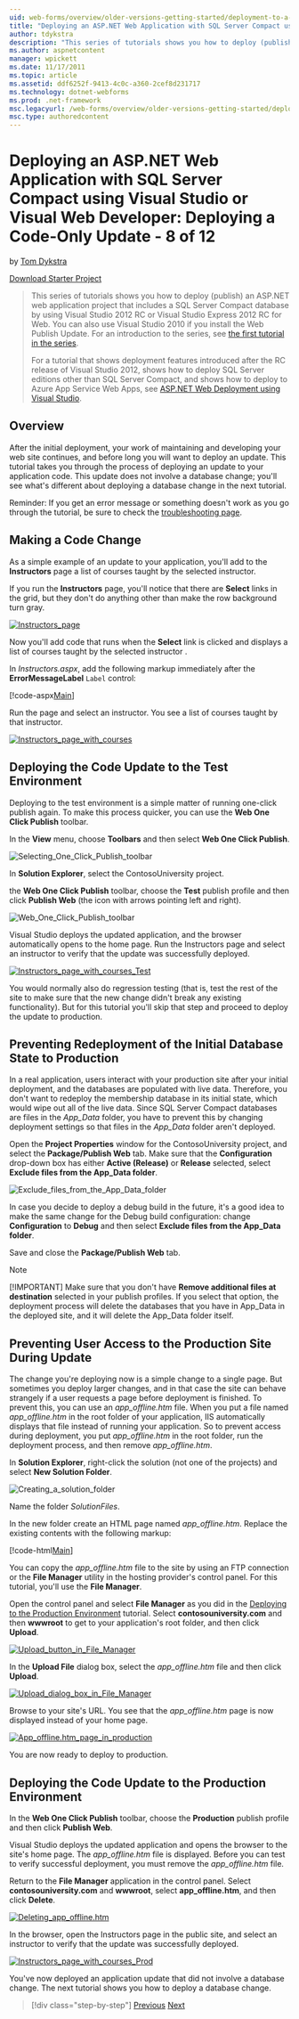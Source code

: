 ```yaml
---
uid: web-forms/overview/older-versions-getting-started/deployment-to-a-hosting-provider/deployment-to-a-hosting-provider-deploying-a-code-only-update-8-of-12
title: "Deploying an ASP.NET Web Application with SQL Server Compact using Visual Studio or Visual Web Developer: Deploying a Code-Only Update - 8 of 12 | Microsoft Docs"
author: tdykstra
description: "This series of tutorials shows you how to deploy (publish) an ASP.NET web application project that includes a SQL Server Compact database by using Visual Stu..."
ms.author: aspnetcontent
manager: wpickett
ms.date: 11/17/2011
ms.topic: article
ms.assetid: ddf6252f-9413-4c0c-a360-2cef8d231717
ms.technology: dotnet-webforms
ms.prod: .net-framework
msc.legacyurl: /web-forms/overview/older-versions-getting-started/deployment-to-a-hosting-provider/deployment-to-a-hosting-provider-deploying-a-code-only-update-8-of-12
msc.type: authoredcontent
---
```

Deploying an ASP.NET Web Application with SQL Server Compact using Visual Studio or Visual Web Developer: Deploying a Code-Only Update - 8 of 12
====================
by [Tom Dykstra](https://github.com/tdykstra)

[Download Starter Project](http://code.msdn.microsoft.com/Deploying-an-ASPNET-Web-4e31366b)

> This series of tutorials shows you how to deploy (publish) an ASP.NET web application project that includes a SQL Server Compact database by using Visual Studio 2012 RC or Visual Studio Express 2012 RC for Web. You can also use Visual Studio 2010 if you install the Web Publish Update. For an introduction to the series, see [the first tutorial in the series](deployment-to-a-hosting-provider-introduction-1-of-12.md).
> 
> For a tutorial that shows deployment features introduced after the RC release of Visual Studio 2012, shows how to deploy SQL Server editions other than SQL Server Compact, and shows how to deploy to Azure App Service Web Apps, see [ASP.NET Web Deployment using Visual Studio](../../deployment/visual-studio-web-deployment/introduction.md).


## Overview

After the initial deployment, your work of maintaining and developing your web site continues, and before long you will want to deploy an update. This tutorial takes you through the process of deploying an update to your application code. This update does not involve a database change; you'll see what's different about deploying a database change in the next tutorial.

Reminder: If you get an error message or something doesn't work as you go through the tutorial, be sure to check the [troubleshooting page](deployment-to-a-hosting-provider-creating-and-installing-deployment-packages-12-of-12.md).

## Making a Code Change

As a simple example of an update to your application, you'll add to the **Instructors** page a list of courses taught by the selected instructor.

If you run the **Instructors** page, you'll notice that there are **Select** links in the grid, but they don't do anything other than make the row background turn gray.

[![Instructors_page](deployment-to-a-hosting-provider-deploying-a-code-only-update-8-of-12/_static/image2.png)](deployment-to-a-hosting-provider-deploying-a-code-only-update-8-of-12/_static/image1.png)

Now you'll add code that runs when the **Select** link is clicked and displays a list of courses taught by the selected instructor .

In *Instructors.aspx*, add the following markup immediately after the **ErrorMessageLabel** `Label` control:

[!code-aspx[Main](deployment-to-a-hosting-provider-deploying-a-code-only-update-8-of-12/samples/sample1.aspx)]

Run the page and select an instructor. You see a list of courses taught by that instructor.

[![Instructors_page_with_courses](deployment-to-a-hosting-provider-deploying-a-code-only-update-8-of-12/_static/image4.png)](deployment-to-a-hosting-provider-deploying-a-code-only-update-8-of-12/_static/image3.png)

## Deploying the Code Update to the Test Environment

Deploying to the test environment is a simple matter of running one-click publish again. To make this process quicker, you can use the **Web One Click Publish** toolbar.

In the **View** menu, choose **Toolbars** and then select **Web One Click Publish**.

![Selecting_One_Click_Publish_toolbar](deployment-to-a-hosting-provider-deploying-a-code-only-update-8-of-12/_static/image5.png)

In **Solution Explorer**, select the ContosoUniversity project.

the **Web One Click Publish** toolbar, choose the **Test** publish profile and then click **Publish Web** (the icon with arrows pointing left and right).

![Web_One_Click_Publish_toolbar](deployment-to-a-hosting-provider-deploying-a-code-only-update-8-of-12/_static/image6.png)

Visual Studio deploys the updated application, and the browser automatically opens to the home page. Run the Instructors page and select an instructor to verify that the update was successfully deployed.

[![Instructors_page_with_courses_Test](deployment-to-a-hosting-provider-deploying-a-code-only-update-8-of-12/_static/image8.png)](deployment-to-a-hosting-provider-deploying-a-code-only-update-8-of-12/_static/image7.png)

You would normally also do regression testing (that is, test the rest of the site to make sure that the new change didn't break any existing functionality). But for this tutorial you'll skip that step and proceed to deploy the update to production.

## Preventing Redeployment of the Initial Database State to Production

In a real application, users interact with your production site after your initial deployment, and the databases are populated with live data. Therefore, you don't want to redeploy the membership database in its initial state, which would wipe out all of the live data. Since SQL Server Compact databases are files in the *App\_Data* folder, you have to prevent this by changing deployment settings so that files in the *App\_Data* folder aren't deployed.

Open the **Project Properties** window for the ContosoUniversity project, and select the **Package/Publish Web** tab. Make sure that the **Configuration** drop-down box has either **Active (Release)** or **Release** selected, select **Exclude files from the App\_Data folder**.

![Exclude_files_from_the_App_Data_folder](deployment-to-a-hosting-provider-deploying-a-code-only-update-8-of-12/_static/image9.png)

In case you decide to deploy a debug build in the future, it's a good idea to make the same change for the Debug build configuration: change **Configuration** to **Debug** and then select **Exclude files from the App\_Data folder**.

Save and close the **Package/Publish Web** tab.

> [!NOTE] 
> 
> [!IMPORTANT]
> Make sure that you don't have **Remove additional files at destination** selected in your publish profiles. If you select that option, the deployment process will delete the databases that you have in App\_Data in the deployed site, and it will delete the App\_Data folder itself.


## Preventing User Access to the Production Site During Update

The change you're deploying now is a simple change to a single page. But sometimes you deploy larger changes, and in that case the site can behave strangely if a user requests a page before deployment is finished. To prevent this, you can use an *app\_offline.htm* file. When you put a file named *app\_offline.htm* in the root folder of your application, IIS automatically displays that file instead of running your application. So to prevent access during deployment, you put *app\_offline.htm* in the root folder, run the deployment process, and then remove *app\_offline.htm*.

In **Solution Explorer**, right-click the solution (not one of the projects) and select **New Solution Folder**.

![Creating_a_solution_folder](deployment-to-a-hosting-provider-deploying-a-code-only-update-8-of-12/_static/image10.png)

Name the folder *SolutionFiles*.

In the new folder create an HTML page named *app\_offline.htm*. Replace the existing contents with the following markup:

[!code-html[Main](deployment-to-a-hosting-provider-deploying-a-code-only-update-8-of-12/samples/sample2.html)]

You can copy the *app\_offline.htm* file to the site by using an FTP connection or the **File Manager** utility in the hosting provider's control panel. For this tutorial, you'll use the **File Manager**.

Open the control panel and select **File Manager** as you did in the [Deploying to the Production Environment](deployment-to-a-hosting-provider-deploying-to-the-production-environment-7-of-12.md) tutorial. Select **contosouniversity.com** and then **wwwroot** to get to your application's root folder, and then click **Upload**.

[![Upload_button_in_File_Manager](deployment-to-a-hosting-provider-deploying-a-code-only-update-8-of-12/_static/image12.png)](deployment-to-a-hosting-provider-deploying-a-code-only-update-8-of-12/_static/image11.png)

In the **Upload File** dialog box, select the *app\_offline.htm* file and then click **Upload**.

[![Upload_dialog_box_in_File_Manager](deployment-to-a-hosting-provider-deploying-a-code-only-update-8-of-12/_static/image14.png)](deployment-to-a-hosting-provider-deploying-a-code-only-update-8-of-12/_static/image13.png)

Browse to your site's URL. You see that the *app\_offline.htm* page is now displayed instead of your home page.

[![App_offline.htm_page_in_production](deployment-to-a-hosting-provider-deploying-a-code-only-update-8-of-12/_static/image16.png)](deployment-to-a-hosting-provider-deploying-a-code-only-update-8-of-12/_static/image15.png)

You are now ready to deploy to production.

## Deploying the Code Update to the Production Environment

In the **Web One Click Publish** toolbar, choose the **Production** publish profile and then click **Publish Web**.

Visual Studio deploys the updated application and opens the browser to the site's home page. The *app\_offline.htm* file is displayed. Before you can test to verify successful deployment, you must remove the *app\_offline.htm* file.

Return to the **File Manager** application in the control panel. Select **contosouniversity.com** and **wwwroot**, select **app\_offline.htm**, and then click **Delete**.

[![Deleting_app_offline.htm](deployment-to-a-hosting-provider-deploying-a-code-only-update-8-of-12/_static/image18.png)](deployment-to-a-hosting-provider-deploying-a-code-only-update-8-of-12/_static/image17.png)

In the browser, open the Instructors page in the public site, and select an instructor to verify that the update was successfully deployed.

[![Instructors_page_with_courses_Prod](deployment-to-a-hosting-provider-deploying-a-code-only-update-8-of-12/_static/image20.png)](deployment-to-a-hosting-provider-deploying-a-code-only-update-8-of-12/_static/image19.png)

You've now deployed an application update that did not involve a database change. The next tutorial shows you how to deploy a database change.

> [!div class="step-by-step"]
> [Previous](deployment-to-a-hosting-provider-deploying-to-the-production-environment-7-of-12.md)
> [Next](deployment-to-a-hosting-provider-deploying-a-database-update-9-of-12.md)
